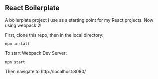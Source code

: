 ## React Boilerplate

A boilerplate project I use as a starting point for my React projects.  Now using webpack 2!

First, clone this repo, then in the local directory:

```npm install```

To start Webpack Dev Server:

```npm start```

Then navigate to http://localhost:8080/